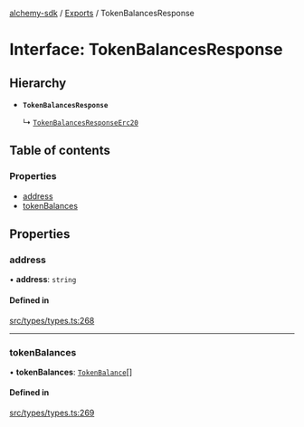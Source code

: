 [alchemy-sdk](../README.md) / [Exports](../modules.md) / TokenBalancesResponse

# Interface: TokenBalancesResponse

## Hierarchy

- **`TokenBalancesResponse`**

  ↳ [`TokenBalancesResponseErc20`](TokenBalancesResponseErc20.md)

## Table of contents

### Properties

- [address](TokenBalancesResponse.md#address)
- [tokenBalances](TokenBalancesResponse.md#tokenbalances)

## Properties

### address

• **address**: `string`

#### Defined in

[src/types/types.ts:268](https://github.com/alchemyplatform/alchemy-sdk-js/blob/1ee40cb2/src/types/types.ts#L268)

___

### tokenBalances

• **tokenBalances**: [`TokenBalance`](../modules.md#tokenbalance)[]

#### Defined in

[src/types/types.ts:269](https://github.com/alchemyplatform/alchemy-sdk-js/blob/1ee40cb2/src/types/types.ts#L269)
